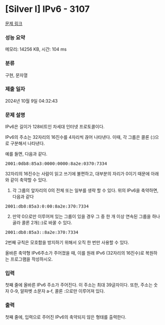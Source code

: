 # [Silver I] IPv6 - 3107 

[문제 링크](https://www.acmicpc.net/problem/3107) 

### 성능 요약

메모리: 14256 KB, 시간: 104 ms

### 분류

구현, 문자열

### 제출 일자

2024년 10월 9일 04:32:43

### 문제 설명

<p>IPv6은 길이가 128비트인 차세대 인터넷 프로토콜이다.</p>

<p>IPv6의 주소는 32자리의 16진수를 4자리씩 끊어 나타낸다. 이때, 각 그룹은 콜론 (:)으로 구분해서 나타낸다.</p>

<p>예를 들면, 다음과 같다.</p>

<pre>2001:0db8:85a3:0000:0000:8a2e:0370:7334</pre>

<p>32자리의 16진수는 사람이 읽고 쓰기에 불편하고, 대부분의 자리가 0이기 때문에 아래와 같이 축약할 수 있다.</p>

<ol>
	<li>각 그룹의 앞자리의 0의 전체 또는 일부를 생략 할 수 있다. 위의 IPv6을 축약하면, 다음과 같다</li>
</ol>

<pre>2001:db8:85a3:0:00:8a2e:370:7334</pre>

<ol start="2">
	<li>만약 0으로만 이루어져 있는 그룹이 있을 경우 그 중 한 개 이상 연속된 그룹을 하나 골라 콜론 2개(::)로 바꿀 수 있다.</li>
</ol>

<pre>2001:db8:85a3::8a2e:370:7334</pre>

<p>2번째 규칙은 모호함을 방지하기 위해서 오직 한 번만 사용할 수 있다.</p>

<p>올바른 축약형 IPv6주소가 주어졌을 때, 이를 원래 IPv6 (32자리의 16진수)로 복원하는 프로그램을 작성하시오.</p>

### 입력 

 <p>첫째 줄에 올바른 IPv6 주소가 주어진다. 이 주소는 최대 39글자이다. 또한, 주소는 숫자 0-9, 알파벳 소문자 a-f, 콜론 :으로만 이루어져 있다.</p>

### 출력 

 <p>첫째 줄에, 입력으로 주어진 IPv6의 축약되지 않은 형태를 출력한다.</p>

